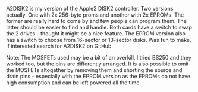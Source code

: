 A2DISK2 is my version of the Apple2 DISK2 controller. Two versions actually. One with 2x 256-byte proms and another with 2x EPROMs.
The former are really hard to come by and few people can program them. The latter should be easier to find and handle.
Both cards have a switch to swap the 2 drives - thought it might be a nice feature. The EPROM version also has a switch to choose 
from 16-sector or 13-sector disks. Was fun to make, if interested search for  A2DISK2 on GitHub.

Note: The MOSFETs used may be a bit of an overkill, I tried BS250 and they worked too, but the pins are differently arranged. It is also
possible to omit the MOSFETs altogether by removing them and shorting the source and drain pins - especially with the EPROM version
as the EPROMs do not have high consumption and can be left powered all the time.
